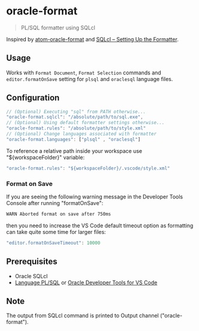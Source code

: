 # oracle-format

> PL/SQL formatter using SQLcl

Inspired by [atom-oracle-format](https://github.com/diesire/atom-oracle-format) and [SQLcl – Setting Up the Formatter](https://www.thatjeffsmith.com/archive/2017/03/sqlcl-setting-up-the-formatter/).

## Usage

Works with `Format Document`, `Format Selection` commands and `editor.formatOnSave` setting for `plsql` and `oraclesql`  language files.

## Configuration

```javascript
// (Optional) Executing "sql" from PATH otherwise...
"oracle-format.sqlcl": "/absolute/path/to/sql.exe",
// (Optional) Using default formatter settings otherwise...
"oracle-format.rules": "/absolute/path/to/style.xml"
// (Optional) Change languages associated with formatter
"oracle-format.languages": ["plsql" , "oraclesql"]
```

To reference a relative path inside your workspace use "${workspaceFolder}" variable:
```javascript
"oracle-format.rules": "${workspaceFolder}/.vscode/style.xml"
```

### Format on Save

If you are seeing the following warning message in the Developer Tools Console after running "formatOnSave":
```bash
WARN Aborted format on save after 750ms
```

then you need to increase the VS Code default timeout option as formatting can take quite some time for larger files:
```javascript
"editor.formatOnSaveTimeout": 10000
```

## Prerequisites

- Oracle SQLcl
- [Language PL/SQL](https://marketplace.visualstudio.com/items?itemName=xyz.plsql-language) or [Oracle Developer Tools for VS Code](https://marketplace.visualstudio.com/items?itemName=Oracle.oracledevtools)

## Note
The output from SQLcl command is printed to Output channel ("oracle-format").